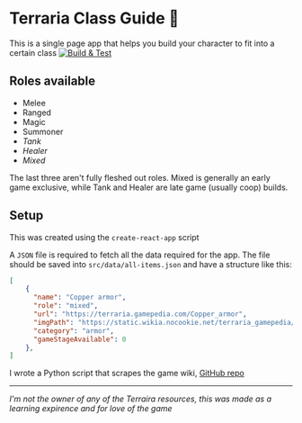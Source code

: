 # Terraria Class Guide :rabbit2:

This is a single page app that helps you build your character to fit into a certain class
[![Build & Test](https://github.com/mbgeorge48/terraria_classes/actions/workflows/build_and_test.yml/badge.svg)](https://github.com/mbgeorge48/terraria_classes/actions/workflows/build_and_test.yml)

## Roles available

- Melee
- Ranged
- Magic
- Summoner
- _Tank_
- _Healer_
- _Mixed_

The last three aren't fully fleshed out roles.
Mixed is generally an early game exclusive, while Tank and Healer are late game (usually coop) builds.

## Setup

This was created using the `create-react-app` script

A `JSON` file is required to fetch all the data required for the app. The file should be saved into `src/data/all-items.json` and have a structure like this:

```JSON
[
    {
      "name": "Copper armor",
      "role": "mixed",
      "url": "https://terraria.gamepedia.com/Copper_armor",
      "imgPath": "https://static.wikia.nocookie.net/terraria_gamepedia/images/9/9d/Copper_armor.png",
      "category": "armor",
      "gameStageAvailable": 0
    },
]
```

I wrote a Python script that scrapes the game wiki, [GitHub repo](https://github.com/mbgeorge48/terraria_game_wiki_scraper)

---

_I'm not the owner of any of the Terraira resources, this was made as a learning expirence and for love of the game_
